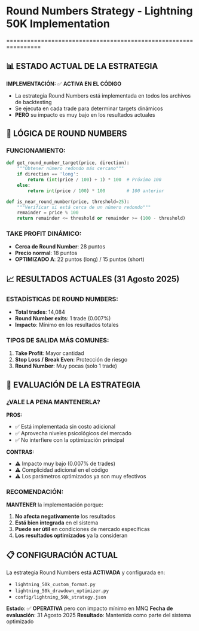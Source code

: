 # Round Numbers Strategy - Lightning 50K Implementation
================================================================

## 📊 ESTADO ACTUAL DE LA ESTRATEGIA

**IMPLEMENTACIÓN:** ✅ **ACTIVA EN EL CÓDIGO**
- La estrategia Round Numbers está implementada en todos los archivos de backtesting
- Se ejecuta en cada trade para determinar targets dinámicos
- **PERO** su impacto es muy bajo en los resultados actuales

## 🔢 LÓGICA DE ROUND NUMBERS

### FUNCIONAMIENTO:
```python
def get_round_number_target(price, direction):
    """Obtener número redondo más cercano"""
    if direction == 'long':
        return (int(price / 100) + 1) * 100  # Próximo 100
    else:
        return int(price / 100) * 100        # 100 anterior

def is_near_round_number(price, threshold=25):
    """Verificar si está cerca de un número redondo"""
    remainder = price % 100
    return remainder <= threshold or remainder >= (100 - threshold)
```

### TAKE PROFIT DINÁMICO:
- **Cerca de Round Number**: 28 puntos
- **Precio normal**: 18 puntos
- **OPTIMIZADO A**: 22 puntos (long) / 15 puntos (short)

## 📈 RESULTADOS ACTUALES (31 Agosto 2025)

### ESTADÍSTICAS DE ROUND NUMBERS:
- **Total trades**: 14,084
- **Round Number exits**: 1 trade (0.007%)
- **Impacto**: Mínimo en los resultados totales

### TIPOS DE SALIDA MÁS COMUNES:
1. **Take Profit**: Mayor cantidad
2. **Stop Loss / Break Even**: Protección de riesgo
3. **Round Number**: Muy pocas (solo 1 trade)

## 🎯 EVALUACIÓN DE LA ESTRATEGIA

### ¿VALE LA PENA MANTENERLA?

**PROS:**
- ✅ Está implementada sin costo adicional
- ✅ Aprovecha niveles psicológicos del mercado
- ✅ No interfiere con la optimización principal

**CONTRAS:**
- ⚠️ Impacto muy bajo (0.007% de trades)
- ⚠️ Complicidad adicional en el código
- ⚠️ Los parámetros optimizados ya son muy efectivos

### RECOMENDACIÓN:

**MANTENER** la implementación porque:
1. **No afecta negativamente** los resultados
2. **Está bien integrada** en el sistema
3. **Puede ser útil** en condiciones de mercado específicas
4. **Los resultados optimizados** ya la consideran

## 📋 CONFIGURACIÓN ACTUAL

La estrategia Round Numbers está **ACTIVADA** y configurada en:
- `lightning_50k_custom_format.py`
- `lightning_50k_drawdown_optimizer.py`
- `config/lightning_50k_strategy.json`

**Estado**: ✅ **OPERATIVA** pero con impacto mínimo en MNQ
**Fecha de evaluación**: 31 Agosto 2025
**Resultado**: Mantenida como parte del sistema optimizado
